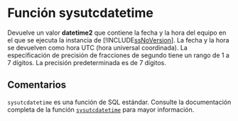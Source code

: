 ﻿---
SidebarGroup: "s"
Autogenerated: true
---

# Función  sysutcdatetime

Devuelve un valor **datetime2** que contiene la fecha y la hora del equipo en el que se ejecuta la instancia de [!INCLUDE[ssNoVersion](../../includes/ssnoversion-md.md)]. La fecha y la hora se devuelven como hora UTC (hora universal coordinada). La especificación de precisión de fracciones de segundo tiene un rango de 1 a 7 dígitos. La precisión predeterminada es de 7 dígitos.

## Comentarios 

`sysutcdatetime` es una función de SQL estándar. Consulte la documentación completa de la función [`sysutcdatetime`](https://learn.microsoft.com/es-es/sql/t-sql/functions/sysutcdatetime-transact-sql) para mayor información.

